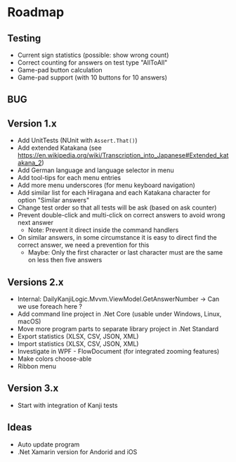 ﻿# Roadmap

## Testing
* Current sign statistics (possible: show wrong count)
* Correct counting for answers on test type "AllToAll"
* Game-pad button calculation
* Game-pad support (with 10 buttons for 10 answers)

## BUG

## Version 1.x
* Add UnitTests (NUnit with `Assert.That()`)
* Add extended Katakana (see https://en.wikipedia.org/wiki/Transcription_into_Japanese#Extended_katakana_2)
* Add German language and language selector in menu
* Add tool-tips for each menu entries
* Add more menu underscores (for menu keyboard navigation)
* Add similar list for each Hiragana and each Katakana character for option "Similar answers"
* Change test order so that all tests will be ask (based on ask counter)
* Prevent double-click and multi-click on correct answers to avoid wrong next answer
  * Note: Prevent it direct inside the command handlers
* On similar answers, in some circumstance it is easy to direct find the correct answer, we need a prevention for this
  * Maybe: Only the first character or last character must are the same on less then five answers

## Versions 2.x
* Internal: DailyKanjiLogic.Mvvm.ViewModel.GetAnswerNumber -> Can we use foreach here ?
* Add command line project in .Net Core (usable under Windows, Linux, macOS)
* Move more program parts to separate library project in .Net Standard
* Export statistics (XLSX, CSV, JSON, XML)
* Import statistics (XLSX, CSV, JSON, XML)
* Investigate in WPF - FlowDocument (for integrated zooming features)
* Make colors choose-able
* Ribbon menu

## Version 3.x
* Start with integration of Kanji tests

## Ideas
* Auto update program
* .Net Xamarin version for Andorid and iOS
